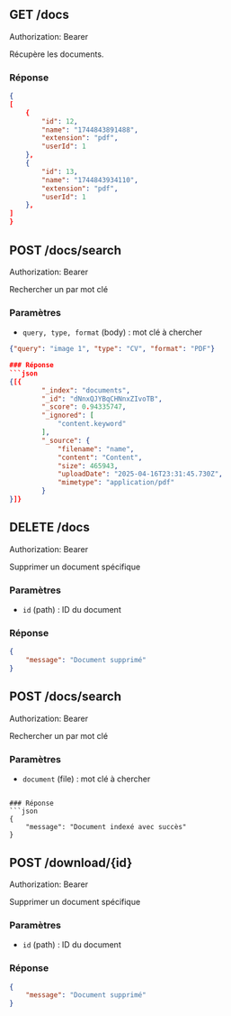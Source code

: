 ## GET /docs
Authorization: Bearer <TOKEN>

Récupère les documents.

### Réponse
```json
{
[
    {
        "id": 12,
        "name": "1744843891488",
        "extension": "pdf",
        "userId": 1
    },
    {
        "id": 13,
        "name": "1744843934110",
        "extension": "pdf",
        "userId": 1
    },
]
}
```



## POST /docs/search
Authorization: Bearer <TOKEN>

Rechercher un par mot clé

### Paramètres
- `query, type, format` (body) : mot clé à chercher
```json
{"query": "image 1", "type": "CV", "format": "PDF"}

### Réponse
```json
{[{
        "_index": "documents",
        "_id": "dNnxQJYBqCHNnxZIvoTB",
        "_score": 0.94335747,
        "_ignored": [
            "content.keyword"
        ],
        "_source": {
            "filename": "name",
            "content": "Content",
            "size": 465943,
            "uploadDate": "2025-04-16T23:31:45.730Z",
            "mimetype": "application/pdf"
        }
}]}
```


## DELETE /docs
Authorization: Bearer <TOKEN>

Supprimer un document spécifique

### Paramètres
- `id` (path) : ID du document

### Réponse
```json
{
    "message": "Document supprimé"
}
```

## POST /docs/search
Authorization: Bearer <TOKEN>

Rechercher un par mot clé

### Paramètres
- `document` (file) : mot clé à chercher
```form-data

### Réponse
```json
{
    "message": "Document indexé avec succès"
}
```

## POST /download/{id}
Authorization: Bearer <TOKEN>

Supprimer un document spécifique

### Paramètres
- `id` (path) : ID du document

### Réponse
```json
{
    "message": "Document supprimé"
}
```